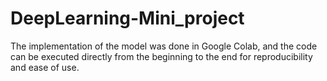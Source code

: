 # DeepLearning-Mini_project

The implementation of the model was done in Google Colab, and the code can be executed directly from the beginning to the end for reproducibility and ease of use.
